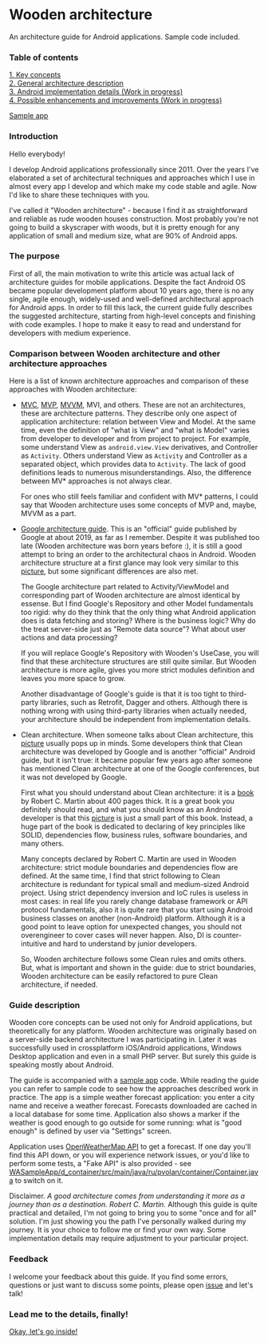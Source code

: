 # Wooden architecture

An architecture guide for Android applications. Sample code included.

### Table of contents

[1. Key concepts](./Chapter1/index.md)  
[2. General architecture description](./Chapter2/index.md)  
[3. Android implementation details (Work in progress)](README.md)  
[4. Possible enhancements and improvements (Work in progress)](README.md)  

[Sample app](./WASampleApp)  

### Introduction

Hello everybody!

I develop Android applications professionally since 2011. Over the years I've elaborated a set of architectural techniques and approaches which I use in almost every app I develop and which make my code stable and agile. Now I'd like to share these techniques with you.

I've called it "Wooden architecture" - because I find it as straightforward and reliable as rude wooden houses construction. Most probably you're not going to build a skyscraper with woods, but it is pretty enough for any application of small and medium size, what are 90% of Android apps.

### The purpose

First of all, the main motivation to write this article was actual lack of architecture guides for mobile applications. Despite the fact Android OS became popular development platform about 10 years ago, there is no any single, agile enough, widely-used and well-defined architectural approach for Android apps. In order to fill this lack, the current guide fully describes the suggested architecture, starting from high-level concepts and finishing with code examples. I hope to make it easy to read and understand for developers with medium experience.

### Comparison between Wooden architecture and other architecture approaches

Here is a list of known architecture approaches and comparison of these approaches with Wooden architecture:

- [MVC](https://en.wikipedia.org/wiki/Model%E2%80%93view%E2%80%93controller), [MVP](https://en.wikipedia.org/wiki/Model%E2%80%93view%E2%80%93presenter), [MVVM](https://en.wikipedia.org/wiki/Model%E2%80%93view%E2%80%93viewmodel), MVI, and others. These are not an architectures, these are architecture patterns. They describe only one aspect of application architecture: relation between View and Model. At the same time, even the definition of "what is View" and "what is Model" varies from developer to developer and from project to project. For example, some understand View as `android.view.View` derivatives, and Controller as `Activity`. Others understand View as `Activity` and Controller as a separated object, which provides data to `Activity`. The lack of good definitions leads to numerous misunderstandings. Also, the difference between MV* approaches is not always clear.  

  For ones who still feels familiar and confident with MV* patterns, I could say that Wooden architecture uses some concepts of MVP and, maybe, MVVM as a part.

- [Google architecture guide](https://developer.android.com/jetpack/guide). This is an "official" guide published by Google at about 2019, as far as I remember. Despite it was published too late (Wooden architecture was born years before :), it is still a good attempt to bring an order to the architectural chaos in Android. Wooden architecture structure at a first glance may look very similar to this [picture](https://developer.android.com/jetpack/guide#overview), but some significant differences are also met.

  The Google architecture part related to Activity/ViewModel and corresponding part of Wooden architecture are almost identical by essense. But I find Google's Repository and other Model fundamentals too rigid: why do they think that the only thing what Android application does is data fetching and storing? Where is the business logic? Why do the treat server-side just as "Remote data source"? What about user actions and data processing?

  If you will replace Google's Repository with Wooden's UseCase, you will find that these architecture structures are still quite similar. But Wooden architecture is more agile, gives you more strict modules definition and leaves you more space to grow.

  Another disadvantage of Google's guide is that it is too tight to third-party libraries, such as Retrofit, Dagger and others. Although there is nothing wrong with using third-party libraries when actually needed, your architecture should be independent from implementation details.

- Clean architecture. When someone talks about Clean architecture, this [picture](https://medium.com/android-dev-hacks/detailed-guide-on-android-clean-architecture-9eab262a9011) usually pops up in minds. Some developers think that Clean architecture was developed by Google and is another "official" Android guide, but it isn't true: it became popular few years ago after someone has mentioned Clean architecture at one of the Google conferences, but it was not developed by Google.

  First what you should understand about Clean architecture: it is a [book](https://www.oreilly.com/library/view/clean-architecture-a/9780134494272/) by Robert C. Martin about 400 pages thick. It is a great book you definitely should read, and what you should know as an Android developer is that this [picture](https://medium.com/android-dev-hacks/detailed-guide-on-android-clean-architecture-9eab262a9011) is just a small part of this book. Instead, a huge part of the book is dedicated to declaring of key principles like SOLID, dependencies flow, business rules, software boundaries, and many others.

  Many concepts declared by Robert C. Martin are used in Wooden architecture: strict module boundaries and dependencies flow are defined. At the same time, I find that strict following to Clean architecture is redundant for typical small and medium-sized Android project. Using strict dependency inversion and IoC rules is useless in most cases: in real life you rarely change database framework or API protocol fundamentals, also it is quite rare that you start using Android business classes on another (non-Android) platform. Although it is a good point to leave option for unexpected changes, you should not overengineer to cover cases will never happen. Also, DI is counter-intuitive and hard to understand by junior developers.

  So, Wooden architecture follows some Clean rules and omits others. But, what is important and shown in the guide: due to strict boundaries, Wooden architecture can be easily refactored to pure Clean architecture, if needed.

### Guide description

Wooden core concepts can be used not only for Android applications, but theoretically for any platform. Wooden architecture was originally based on a server-side backend architecture I was participating in. Later it was successfully used in crossplatform iOS/Android applications, Windows Desktop application and even in a small PHP server. But surely this guide is speaking mostly about Android.

The guide is accompanied with a [sample app](./WASampleApp) code. While reading the guide you can refer to sample code to see how the approaches described work in practice. The app is a simple weather forecast application: you enter a city name and receive a weather forecast. Forecasts downloaded are cached in a local database for some time. Application also shows a marker if the weather is good enough to go outside for some running: what is "good enough" is defined by user via "Settings" screen.

Application uses [OpenWeatherMap API](https://openweathermap.org/api) to get a forecast. If one day you'll find this API down, or you will experience network issues, or you'd like to perform some tests, a "Fake API" is also provided - see [WASampleApp/d_container/src/main/java/ru/pvolan/container/Container.java](./WASampleApp/d_container/src/main/java/ru/pvolan/container/Container.java) to switch on it.

Disclaimer. _A good architecture comes from understanding it more as a journey than as a destination. Robert C. Martin._ Although this guide is quite practical and detailed, I'm not going to bring you to some "once and for all" solution. I'm just showing you the path I've personally walked during my journey. It is your choice to follow me or find your own way. Some implementation details may require adjustment to your particular project.

### Feedback

I welcome your feedback about this guide. If you find some errors, questions or just want to discuss some points, please open [issue](https://github.com/PVoLan/wooden-architecture/issues) and let's talk!

### Lead me to the details, finally!
[Okay, let's go inside!](./Chapter1/index.md)  
